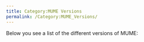 ```yaml
---
title: Category:MUME Versions
permalink: /Category:MUME_Versions/
---
```


Below you see a list of the different versions of MUME: